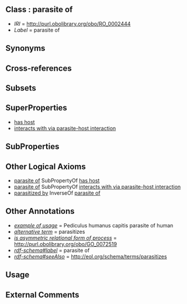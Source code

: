 
## Class : parasite of

 * *IRI* = http://purl.obolibrary.org/obo/RO_0002444
 * *Label* = parasite of

## Synonyms


## Cross-references


## Subsets


## SuperProperties

 * [has host](../../RO/54/RO_0002454.md)
 * [interacts with via parasite-host interaction](../../RO/43/RO_0002443.md)

## SubProperties


## Other Logical Axioms

 * [parasite of](../../RO/44/RO_0002444.md) SubPropertyOf [has host](../../RO/54/RO_0002454.md)
 * [parasite of](../../RO/44/RO_0002444.md) SubPropertyOf [interacts with via parasite-host interaction](../../RO/43/RO_0002443.md)
 * [parasitized by](../../RO/45/RO_0002445.md) InverseOf [parasite of](../../RO/44/RO_0002444.md)

## Other Annotations

 * *[example of usage](../../IAO/12/IAO_0000112.md)* = Pediculus humanus capitis parasite of human
 * *[alternative term](../../IAO/18/IAO_0000118.md)* = parasitizes
 * *[is asymmetric relational form of process](../../RO/60/RO_0002560.md)* = http://purl.obolibrary.org/obo/GO_0072519
 * *[rdf-schema#label](../../el/rdf-schema#label.md)* = parasite of
 * *[rdf-schema#seeAlso](../../so/rdf-schema#seeAlso.md)* = http://eol.org/schema/terms/parasitizes

## Usage


## External Comments


